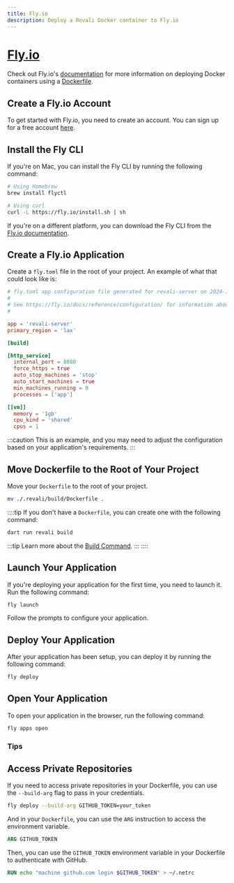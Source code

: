 ```yaml
---
title: Fly.io
description: Deploy a Revali Docker container to Fly.io
---
```


# [Fly.io][fly-io]

Check out Fly.io's [documentation][fly-io-docs] for more information on deploying Docker containers using a [Dockerfile][dockerfile-docs].

## Create a Fly.io Account

To get started with Fly.io, you need to create an account. You can sign up for a free account [here](https://fly.io/app/sign-up).

## Install the Fly CLI

If you're on Mac, you can install the Fly CLI by running the following command:

```bash
# Using Homebrew
brew install flyctl

# Using curl
curl -L https://fly.io/install.sh | sh
```

If you're on a different platform, you can download the Fly CLI from the [Fly.io documentation][install-cli].

## Create a Fly.io Application

Create a `fly.toml` file in the root of your project. An example of what that could look like is:

```toml
# fly.toml app configuration file generated for revali-server on 2024-10-12T15:50:46-07:00
#
# See https://fly.io/docs/reference/configuration/ for information about how to use this file.
#

app = 'revali-server'
primary_region = 'lax'

[build]

[http_service]
  internal_port = 8080
  force_https = true
  auto_stop_machines = 'stop'
  auto_start_machines = true
  min_machines_running = 0
  processes = ['app']

[[vm]]
  memory = '1gb'
  cpu_kind = 'shared'
  cpus = 1
```

:::caution
This is an example, and you may need to adjust the configuration based on your application's requirements.
:::

## Move Dockerfile to the Root of Your Project

Move your `Dockerfile` to the root of your project.

```bash
mv ./.revali/build/Dockerfile .
```

::::tip
If you don't have a `Dockerfile`, you can create one with the following command:

```bash
dart run revali build
```

:::tip
Learn more about the [Build Command][build-command].
:::
::::

## Launch Your Application

If you're deploying your application for the first time, you need to launch it. Run the following command:

```bash
fly launch
```

Follow the prompts to configure your application.

## Deploy Your Application

After your application has been setup, you can deploy it by running the following command:

```bash
fly deploy
```

## Open Your Application

To open your application in the browser, run the following command:

```bash
fly apps open
```

### Tips

## Access Private Repositories

If you need to access private repositories in your Dockerfile, you can use the `--build-arg` flag to pass in your credentials.

```bash
fly deploy --build-arg GITHUB_TOKEN=your_token
```

And in your `Dockerfile`, you can use the `ARG` instruction to access the environment variable.

```Dockerfile
ARG GITHUB_TOKEN
```

Then, you can use the `GITHUB_TOKEN` environment variable in your Dockerfile to authenticate with GitHub.

```Dockerfile
RUN echo "machine github.com login $GITHUB_TOKEN" > ~/.netrc
```

[fly-io]: https://fly.io/
[fly-io-docs]: https://fly.io/docs/
[dockerfile-docs]: https://fly.io/docs/languages-and-frameworks/dockerfile/
[install-cli]: https://fly.io/docs/flyctl/install/
[build-command]: ../../../revali/cli/build.md
